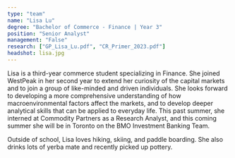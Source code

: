 ```yaml
---
type: "team"
name: "Lisa Lu"
degree: "Bachelor of Commerce - Finance | Year 3"
position: "Senior Analyst"
management: "False"
research: ["GP_Lisa_Lu.pdf", "CR_Primer_2023.pdf"]
headshot: lisa.jpg
---
```


Lisa is a third-year commerce student specializing in Finance. She joined WestPeak in her second year to extend her curiosity of the capital markets and to join a group of like-minded and driven individuals. She looks forward to developing a more comprehensive understanding of how macroenvironmental factors affect the markets, and to develop deeper analytical skills that can be applied to everyday life. This past summer, she interned at Commodity Partners as a Research Analyst, and this coming summer she will be in Toronto on the BMO Investment Banking Team.

Outside of school, Lisa loves hiking, skiing, and paddle boarding. She also drinks lots of yerba mate and recently picked up pottery.
